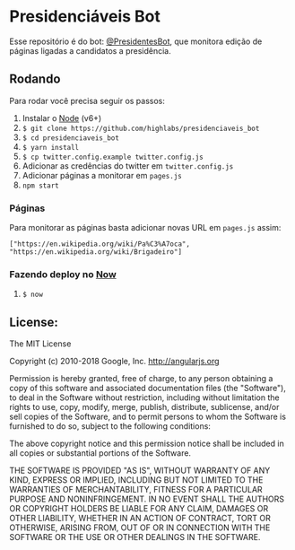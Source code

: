 # Presidenciáveis Bot

Esse repositório é do bot: [@PresidentesBot](https://twitter.com/PresidentesBot/), que monitora edição de páginas ligadas a candidatos a presidência.

## Rodando

Para rodar você precisa seguir os passos:

1. Instalar o [Node](http://nodejs.org) (v6+)
1. `$ git clone https://github.com/highlabs/presidenciaveis_bot`
1. `$ cd presidenciaveis_bot`
1. `$ yarn install`
1. `$ cp twitter.config.example twitter.config.js`
1. Adicionar as credências do twitter em `twitter.config.js`
1. Adicionar páginas a monitorar em `pages.js`
1. `npm start`

### Páginas

Para monitorar as páginas basta adicionar novas URL em  `pages.js` assim:

`["https://en.wikipedia.org/wiki/Pa%C3%A7oca", "https://en.wikipedia.org/wiki/Brigadeiro"]`

### Fazendo deploy no [Now](https://zeit.co/now)

1. `$ now`

## License:

The MIT License

Copyright (c) 2010-2018 Google, Inc. http://angularjs.org

Permission is hereby granted, free of charge, to any person obtaining a copy
of this software and associated documentation files (the "Software"), to deal
in the Software without restriction, including without limitation the rights
to use, copy, modify, merge, publish, distribute, sublicense, and/or sell
copies of the Software, and to permit persons to whom the Software is
furnished to do so, subject to the following conditions:

The above copyright notice and this permission notice shall be included in
all copies or substantial portions of the Software.

THE SOFTWARE IS PROVIDED "AS IS", WITHOUT WARRANTY OF ANY KIND, EXPRESS OR
IMPLIED, INCLUDING BUT NOT LIMITED TO THE WARRANTIES OF MERCHANTABILITY,
FITNESS FOR A PARTICULAR PURPOSE AND NONINFRINGEMENT. IN NO EVENT SHALL THE
AUTHORS OR COPYRIGHT HOLDERS BE LIABLE FOR ANY CLAIM, DAMAGES OR OTHER
LIABILITY, WHETHER IN AN ACTION OF CONTRACT, TORT OR OTHERWISE, ARISING FROM,
OUT OF OR IN CONNECTION WITH THE SOFTWARE OR THE USE OR OTHER DEALINGS IN
THE SOFTWARE.